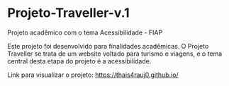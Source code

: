 # Projeto-Traveller-v.1
Projeto acadêmico com o tema Acessibilidade - FIAP

 Este projeto foi desenvolvido para finalidades acadêmicas. O Projeto Traveller se trata de um website voltado para turismo e viagens, e o tema central desta etapa do projeto é a acessibilidade. 


Link para visualizar o projeto: https://thais4rauj0.github.io/
